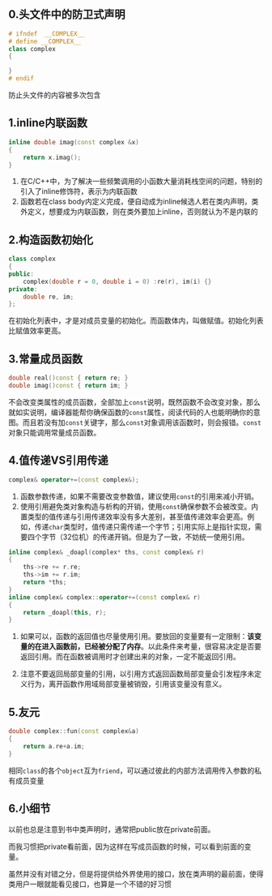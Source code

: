 ## 0.头文件中的防卫式声明

```C++
# ifndef  __COMPLEX__
# define __COMPLEX__
class complex
{

}
# endif
```

防止头文件的内容被多次包含



## 1.inline内联函数

```C++
inline double imag(const complex &x)
{
    return x.imag();
}
```

1. 在C/C++中，为了解决一些频繁调用的小函数大量消耗栈空间的问题，特别的引入了inline修饰符，表示为内联函数
2. 函数若在class body内定义完成，便自动成为inline候选人若在类内声明，类外定义，想要成为内联函数，则在类外要加上inline，否则就认为不是内联的



## 2.构造函数初始化

``` C++
class complex
{
public:
	complex(double r = 0, double i = 0) :re(r), im(i) {}
private:
	double re, im;
};
```

在初始化列表中，才是对成员变量的初始化。而函数体内，叫做赋值。初始化列表比赋值效率更高。



## 3.常量成员函数

```C++
double real()const { return re; }
double imag()const { return im; }
```

不会改变类属性的成员函数，全部加上`const`说明，既然函数不会改变对象，那么就如实说明，编译器能帮你确保函数的`const`属性，阅读代码的人也能明确你的意图。而且若没有加`const`关键字，那么`const`对象调用该函数时，则会报错。`const`对象只能调用常量成员函数。



## 4.值传递VS引用传递

```C++
complex& operator+=(const complex&);
```

1. 函数参数传递，如果不需要改变参数值，建议使用`const`的引用来减小开销。
2. 使用引用避免类对象构造与析构的开销，使用`const`确保参数不会被改变。内置类型的值传递与引用传递效率没有多大差别，甚至值传递效率会更高。例如，传递`char`类型时，值传递只需传递一个字节；引用实际上是指针实现，需要四个字节（32位机）的传递开销。但是为了一致，不妨统一使用引用。



```C++
inline complex& _doapl(complex* ths, const complex& r)
{
	ths->re += r.re;
	ths->im += r.im;
	return *ths;
}
inline complex& complex::operator+=(const complex& r)
{
	return _doapl(this, r);
}
```

1. 如果可以，函数的返回值也尽量使用引用。要放回的变量要有一定限制：**该变量的在进入函数前，已经被分配了内存**。以此条件来考量，很容易决定是否要返回引用。而在函数被调用时才创建出来的对象，一定不能返回引用。

2. 注意不要返回局部变量的引用，以引用方式返回函数局部变量会引发程序未定义行为，离开函数作用域局部变量被销毁，引用该变量没有意义。

## 5.友元

```C++
double complex::fun(const complex&a)
{
    return a.re+a.im;
}
```

相同`class`的各个`object`互为`friend`，可以通过彼此的内部方法调用传入参数的私有成员变量



## 6.小细节

以前也总是注意到书中类声明时，通常把public放在private前面。

而我习惯把private看前面，因为这样在写成员函数的时候，可以看到前面的变量。

虽然并没有对错之分，但是将提供给外界使用的接口，放在类声明的最前面，使得类用户一眼就能看见接口，也算是一个不错的好习惯

